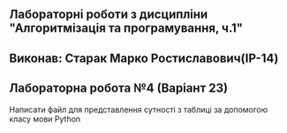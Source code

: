 ## Лабораторні роботи з дисципліни "Алгоритмізація та програмування, ч.1"

## Виконав: Старак Марко Ростиславович(ІР-14)
## Лабораторна робота №4 (Варіант 23)

Написати файл для представлення сутності з таблиці за допомогою класу мови Python
